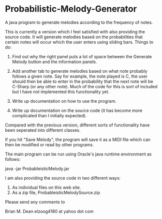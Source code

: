 # Probabilistic-Melody-Generator
A java program to generate melodies according to the frequency of notes.

This is currently a version which I feel satisfied with also providing the source code.   It will generate melodies based on the probabilities that certain notes will occur which the user enters using sliding bars.   Things to do:

1)  Find out why the right panel puts a lot of space between the Generate Melody button and the information panels.

2)  Add another tab to generate melodies based on what note probably follows a given note.  Say for example, the note played is C, the user should then be able to enter in the probability that the next note will be C-Sharp (or any other note).  Much of the code for this is sort of included but I have not implemented this functionality yet.

3)  Write up documentation on how to use the program.

4)  Write up documentation on the source code (it has become more complicated than I initially expected).

Compared with the previous version, different sorts of functionality have been seperated into different classes.

If you hit "Save Melody", the program will save it as a MIDI file which can then be modified or read by other programs.

The main program can be run using Oracle's java runtime environment as follows:

java -jar ProbableisticMelody.jar

I am also providing the source code in two different ways:

1)  As individual files on this web site.
2)  As a zip file, ProbableisticMelodySource.zip

Please send any comments to

Brian M. Dean
elzoog4180 at yahoo dot com
